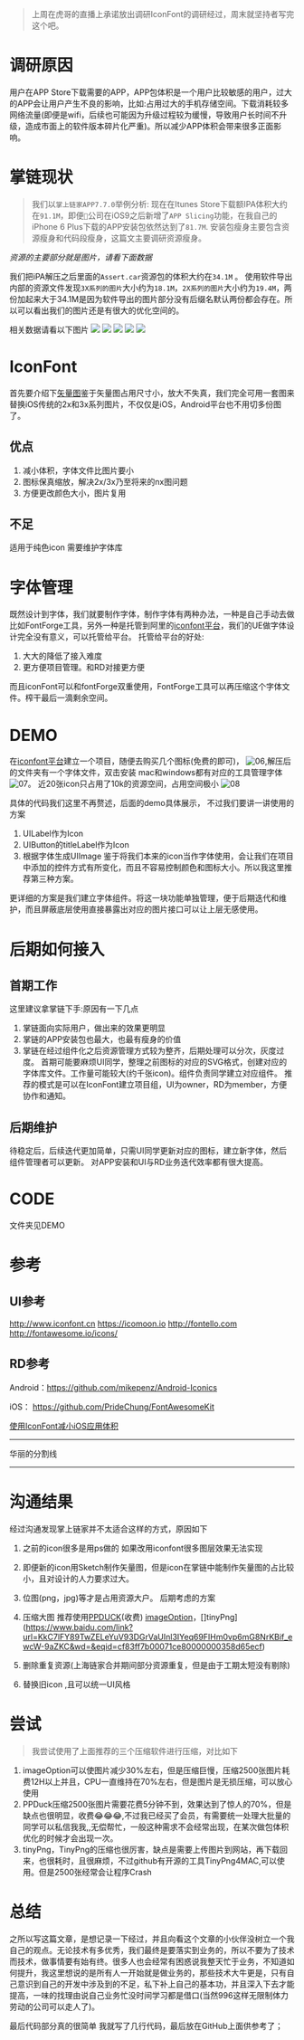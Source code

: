 
<!-- toc-->
> 上周在虎哥的直播上承诺放出调研IconFont的调研经过，周末就坚持者写完这个吧。


# 调研原因

用户在APP Store下载需要的APP，APP包体积是一个用户比较敏感的用户，过大的APP会让用户产生不良的影响，比如:占用过大的手机存储空间。下载消耗较多网络流量(即便是wifi，后续也可能因为升级过程较为缓慢，导致用户长时间不升级，造成市面上的软件版本碎片化严重)。所以减少APP体积会带来很多正面影响。

# 掌链现状

> 我们以`掌上链家APP7.7.0`举例分析: 现在在Itunes Store下载额IPA体积大约在`91.1M`，即便``公司在iOS9之后新增了`APP Slicing`功能，在我自己的iPhone 6 Plus下载的APP安装包依然达到了`81.7M`. 安装包瘦身主要包含资源瘦身和代码段瘦身，这篇文主要调研资源瘦身。

_资源的主要部分就是图片，请看下面数据_

我们把iPA解压之后里面的`Assert.car`资源包的体积大约在`34.1M` 。 使用软件导出内部的资源文件发现`3X系列的图片`大小约为`18.1M`，`2X系列的图片`大小约为`19.4M`，两份加起来大于34.1M是因为软件导出的图片部分没有后缀名默认两份都会存在。所以可以看出我们的图片还是有很大的优化空间的。

相关数据请看以下图片
 ![](http://ompeszjl2.bkt.clouddn.com/%E5%8C%85%E4%BD%93%E7%A7%AF%E4%BC%98%E5%8C%96-iconFont%E8%B0%83%E7%A0%94/01.png)
 ![](http://ompeszjl2.bkt.clouddn.com/%E5%8C%85%E4%BD%93%E7%A7%AF%E4%BC%98%E5%8C%96-iconFont%E8%B0%83%E7%A0%94/02.png)
 ![](http://ompeszjl2.bkt.clouddn.com/%E5%8C%85%E4%BD%93%E7%A7%AF%E4%BC%98%E5%8C%96-iconFont%E8%B0%83%E7%A0%94/03.png)
 ![](http://ompeszjl2.bkt.clouddn.com/%E5%8C%85%E4%BD%93%E7%A7%AF%E4%BC%98%E5%8C%96-iconFont%E8%B0%83%E7%A0%94/04.png)
 ![](http://ompeszjl2.bkt.clouddn.com/%E5%8C%85%E4%BD%93%E7%A7%AF%E4%BC%98%E5%8C%96-iconFont%E8%B0%83%E7%A0%94/05.png)


# IconFont

首先要介绍下[矢量图](http://baike.baidu.com/link?url=GFEvj353kbrZkKiMUswo32x-flN8Z8hvaxbz7zfZ3SocI9j2upeHa0WEERA18ufDt3iD7MhM3PhR1Rd3sd1Up_sNQb7Nek0DI5-94Cz5MKIyURomGbYWndlPMQpgudaa)鉴于矢量图占用尺寸小，放大不失真，我们完全可用一套图来替换iOS传统的2x和3x系列图片，不仅仅是iOS，Android平台也不用切多份图了。

## 优点

1. 减小体积，字体文件比图片要小
2. 图标保真缩放，解决2x/3x乃至将来的nx图问题
3. 方便更改颜色大小，图片复用

## 不足

适用于纯色icon 需要维护字体库

# 字体管理

既然设计到字体，我们就要制作字体，制作字体有两种办法，一种是自己手动去做比如FontForge工具，另外一种是托管到阿里的[iconfont平台](http://www.iconfont.cn/)，我们的UE做字体设计完全没有意义，可以托管给平台。 托管给平台的好处:

1. 大大的降低了接入难度
2. 更方便项目管理。和RD对接更方便

而且iconFont可以和fontForge双重使用，FontForge工具可以再压缩这个字体文件。榨干最后一滴剩余空间。

# DEMO

在[iconfont平台](http://www.iconfont.cn/)建立一个项目，随便去购买几个图标(免费的即可)， ![06](http://ompeszjl2.bkt.clouddn.com/%E5%8C%85%E4%BD%93%E7%A7%AF%E4%BC%98%E5%8C%96-iconFont%E8%B0%83%E7%A0%94/06.png),解压后的文件夹有一个字体文件，双击安装 mac和windows都有对应的工具管理字体![07](http://ompeszjl2.bkt.clouddn.com/%E5%8C%85%E4%BD%93%E7%A7%AF%E4%BC%98%E5%8C%96-iconFont%E8%B0%83%E7%A0%94/07.png)。
 近20张icon只占用了10k的资源空间，占用空间极小
 ![08](http://ompeszjl2.bkt.clouddn.com/%E5%8C%85%E4%BD%93%E7%A7%AF%E4%BC%98%E5%8C%96-iconFont%E8%B0%83%E7%A0%94/08.png)

具体的代码我们这里不再赘述，后面的demo具体展示， 不过我们要讲一讲使用的方案

1. UILabel作为Icon
2. UIButton的titleLabel作为Icon
3. 根据字体生成UIImage 鉴于将我们本来的icon当作字体使用，会让我们在项目中添加的控件方式有所变化，而且不容易控制颜色和图标大小。所以我这里推荐第三种方案。

更详细的方案是我们建立字体组件。将这一块功能单独管理，便于后期迭代和维护，而且屏蔽底层使用直接暴露出对应的图片接口可以让上层无感使用。

# 后期如何接入

## 首期工作

这里建议拿掌链下手:原因有一下几点

1. 掌链面向实际用户，做出来的效果更明显
2. 掌链的APP安装包也最大，也最有瘦身的价值
3. 掌链在经过组件化之后资源管理方式较为整齐，后期处理可以分次，灰度过度。 首期可能要麻烦UI同学，整理之前图标的对应的SVG格式，创建对应的字体库文件。工作量可能较大(约千张icon)。组件负责同学建立对应组件。 推荐的模式是可以在IconFont建立项目组，UI为owner，RD为member，方便协作和通知。

## 后期维护

待稳定后，后续迭代更加简单，只需UI同学更新对应的图标，建立新字体，然后组件管理者可以更新。 对APP安装和UI与RD业务迭代效率都有很大提高。

# CODE

文件夹见DEMO

# 参考

## UI参考

<http://www.iconfont.cn> <https://icomoon.io> <http://fontello.com> <http://fontawesome.io/icons/>

## RD参考

Android：<https://github.com/mikepenz/Android-Iconics>

iOS： <https://github.com/PrideChung/FontAwesomeKit>

[使用IconFont减小iOS应用体积](http://johnwong.github.io/mobile/2015/04/03/using-icon-font-in-ios.html)

- - - -
  华丽的分割线 
- - - - 



# 沟通结果
经过沟通发现掌上链家并不太适合这样的方式，原因如下
1. 之前的icon很多是用ps做的 如果改用iconfont很多图层效果无法实现
2. 即便新的icon用Sketch制作矢量图，但是icon在掌链中能制作矢量图的占比较小，且对设计的人力要求过大。
3. 位图(png，jpg)等才是占用资源大户。
后期考虑的方案

1. 压缩大图 推荐使用[PPDUCK](http://ppduck.com/)(收费) [imageOption](https://imageoptim.com/mac)，[]tinyPng](https://www.baidu.com/link?url=KkC7lFY89TwZELeYuV93DGrVaUInl3IYeq69FIHm0vp6mG8NrKBif_ewcW-9aZKC&wd=&eqid=cf83ff7b00071ce80000000358d65ecf)
2. 删除重复资源(上海链家合并期间部分资源重复，但是由于工期太短没有剔除)
3. 替换旧icon ,且可以统一UI风格


# 尝试


>  我尝试使用了上面推荐的三个压缩软件进行压缩，对比如下
1. imageOption可以使图片减少30%左右，但是压缩巨慢，压缩2500张图片耗费12H以上并且，CPU一直维持在70%左右，但是图片是无损压缩，可以放心使用
2. PPDuck压缩2500张图片需要花费5分钟不到，效果达到了惊人的70%，但是缺点也很明显，收费😂😂😂,不过我已经买了会员，有需要统一处理大批量的同学可以私信我我,,无偿帮忙，一般这种需求不会经常出现，在某次做包体积优化的时候才会出现一次。
3. tinyPng，TinyPng的压缩也很厉害，缺点是需要上传图片到网站，再下载回来，也很耗时，且很麻烦，不过github有开源的工具TinyPng4MAC,可以使用。但是2500张经常会让程序Crash

# 总结

之所以写这篇文章，是想记录一下经过，并且向看这个文章的小伙伴没树立一个我自己的观点。无论技术有多优秀，我们最终是要落实到业务的，所以不要为了技术而技术，做事情要有始有终。很多人也会经常有困惑说我整天忙于业务，不知道如何提升，我这里想说的是所有人一开始就是做业务的，那些技术大牛更是，只有自己意识到自己的开发中涉及到的不足，私下补上自己的基本功，并且深入下去才能提高，一味的找理由说自己业务忙没时间学习都是借口(当然996这样无限制体力劳动的公司可以走人了)。

最后代码部分真的很简单 我就写了几行代码，最后放在GitHub上面供参考了； 
